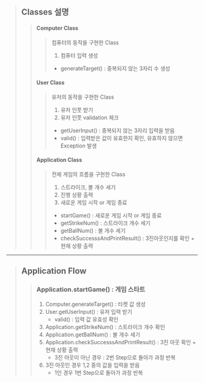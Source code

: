 > ## Classes 설명
>  > #### Computer Class  
> > > 컴퓨터의 동작을 구현한 Class  
> > > 1. 컴퓨터 입력 생성
> > > - generateTarget() : 중복되지 않는 3자리 수 생성  
> >  #### User Class
> > > 유저의 동작을 구현한 Class
> > > 1. 유저 인풋 받기
> > > 2. 유저 인풋 validation 체크
> > > - getUserInput() : 중복되지 않는 3자리 입력을 받음  
> > > - valid() : 입력받은 값이 유효한지 확인, 유효하지 않으면 Exception 발생
> >  #### Application Class
> > > 전체 게임의 흐름을 구현한 Class  
> > > 1. 스트라이크, 볼 개수 세기
> > > 2. 진행 상황 출력
> > > 3. 새로운 게임 시작 or 게임 종료
> > > - startGame() : 새로운 게임 시작 or 게임 종료
> > > - getStrikeNum() : 스트라이크 개수 세기
> > > - getBallNum() : 볼 개수 세기
> > > - checkSuccesssAndPrintResult() : 3진아웃인지를 확인 + 현재 상황 출력
---
> ## Application Flow
> > ### Application.startGame() : 게임 스타트
> >    1. Computer.generateTarget() : 타켓 값 생성
> >    2. User.getUserInput() : 유저 입력 받기
> >       - valid() : 입력 값 유효성 확인
> >    3. Application.getStrikeNum() : 스트라이크 개수 확인
> >    4. Application.getBallNum() : 볼 개수 세기
> >    5. Application.checkSuccesssAndPrintResult() : 3진 아웃 확인 + 현재 상황 출력
> >       - 3진 아웃이 아닌 경우 : 2번 Step으로 돌아가 과정 반복
> >    6. 3진 아웃인 경우 1,2 중의 값을 입력을 받음
> >       - 1인 경우 1번 Step으로 돌아가 과정 반복